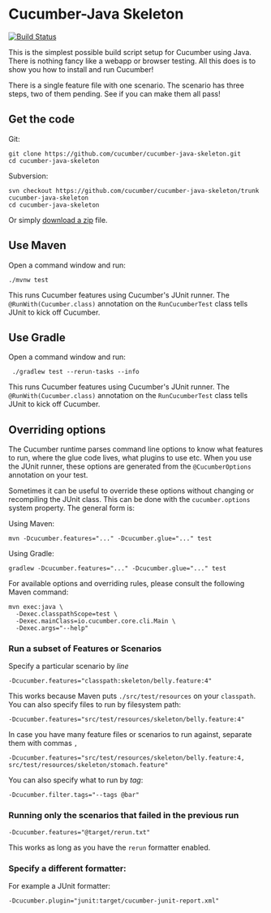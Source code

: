 # Cucumber-Java Skeleton

[![Build Status](https://travis-ci.org/cucumber/cucumber-java-skeleton.svg?branch=master)](https://travis-ci.org/cucumber/cucumber-java-skeleton)

This is the simplest possible build script setup for Cucumber using Java.
There is nothing fancy like a webapp or browser testing. All this does is to show you how
to install and run Cucumber!

There is a single feature file with one scenario. The scenario has three steps, two of them pending. See if you can make them all pass!

## Get the code

Git:

    git clone https://github.com/cucumber/cucumber-java-skeleton.git
    cd cucumber-java-skeleton

Subversion:

    svn checkout https://github.com/cucumber/cucumber-java-skeleton/trunk cucumber-java-skeleton
    cd cucumber-java-skeleton

Or simply [download a zip](https://github.com/cucumber/cucumber-java-skeleton/archive/master.zip) file.

## Use Maven

Open a command window and run:

    ./mvnw test

This runs Cucumber features using Cucumber's JUnit runner. The `@RunWith(Cucumber.class)` annotation on the 
`RunCucumberTest` class tells JUnit to kick off Cucumber.

## Use Gradle

Open a command window and run:

     ./gradlew test --rerun-tasks --info

This runs Cucumber features using Cucumber's JUnit runner. The `@RunWith(Cucumber.class)` annotation on the
`RunCucumberTest` class tells JUnit to kick off Cucumber.

## Overriding options

The Cucumber runtime parses command line options to know what features to run, where the glue code lives, what plugins to use etc.
When you use the JUnit runner, these options are generated from the `@CucumberOptions` annotation on your test.

Sometimes it can be useful to override these options without changing or recompiling the JUnit class. This can be done with the
`cucumber.options` system property. The general form is:

Using Maven:

    mvn -Dcucumber.features="..." -Dcucumber.glue="..." test

Using Gradle:

    gradlew -Dcucumber.features="..." -Dcucumber.glue="..." test

For available options and overriding rules, please consult the following Maven command:

    mvn exec:java \
      -Dexec.classpathScope=test \
      -Dexec.mainClass=io.cucumber.core.cli.Main \
      -Dexec.args="--help"

### Run a subset of Features or Scenarios

Specify a particular scenario by *line*

    -Dcucumber.features="classpath:skeleton/belly.feature:4"

This works because Maven puts `./src/test/resources` on your `classpath`.
You can also specify files to run by filesystem path:

    -Dcucumber.features="src/test/resources/skeleton/belly.feature:4"

In case you have many feature files or scenarios to run against, separate them with commas `,`

    -Dcucumber.features="src/test/resources/skeleton/belly.feature:4, src/test/resources/skeleton/stomach.feature"

You can also specify what to run by *tag*:

    -Dcucumber.filter.tags="--tags @bar"

### Running only the scenarios that failed in the previous run

    -Dcucumber.features="@target/rerun.txt"

This works as long as you have the `rerun` formatter enabled.

### Specify a different formatter:

For example a JUnit formatter:

    -Dcucumber.plugin="junit:target/cucumber-junit-report.xml"
